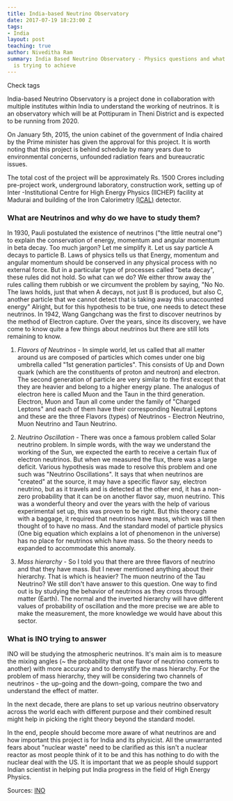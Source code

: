 ```yaml
---
title: India-based Neutrino Observatory
date: 2017-07-19 18:23:00 Z
tags:
- India
layout: post
teaching: true
author: Niveditha Ram
summary: India Based Neutrino Observatory - Physics questions and what the observatory
  is trying to achieve
---
```


Check tags

India-based Neutrino Observatory is a project done in collaboration with multiple institutes within India to understand the working of neutrinos. It is an observatory which will be at Pottipuram in Theni District and is expected to be running from 2020.

On January 5th, 2015, the union cabinet of the government of India chaired by the Prime minister has given the approval for this project. It is worth noting that this project is behind schedule by many years due to environmental concerns, unfounded radiation fears and bureaucratic issues. 

The total cost of the project will be approximately Rs. 1500 Crores including pre-project work, underground laboratory, construction work, setting up of Inter -Institutional Centre for High Energy Physics (IICHEP) facility at Madurai and building of the Iron Calorimetry [(ICAL)](https://arxiv.org/pdf/1505.07380.pdf) detector. 

### What are Neutrinos and why do we have to study them?

In 1930, Pauli postulated the existence of neutrinos ("the little neutral one") to explain the conservation of energy, momentum and angular momentum in beta decay. 
Too much jargon? Let me simplify it. 
Let us say particle A decays to particle B. Laws of physics tells us that Energy, momentum and angular momentum should be conserved in any physical process with no external force. But in a particular type of processes called "beta decay", these rules did not hold. So what can we do? We either throw away the rules calling them rubbish or we circumvent the problem by saying, "No No. The laws holds, just that when A decays, not just B is produced, but also C, another particle that we cannot detect that is taking away this unaccounted energy"
Alright, but for this hypothesis to be true, one needs to detect these neutrinos. In 1942, Wang Gangchang was the first to discover neutrinos by the method of Electron capture. 
Over the years, since its discovery, we have come to know quite a few things about neutrinos but there are still lots remaining to know. 

1) *Flavors of Neutrinos* - In simple world, let us called that all matter around us are composed of particles which comes under one big umbrella called "1st generation particles". This consists of Up and Down quark (which are the constituents of proton and neutron) and electron. The second generation of particle are very similar to the first except that they are heavier and belong to a higher energy plane. The analogus of electron here is called Muon and the Taun in the third generation. Electron, Muon and Taun all come under the family of "Charged Leptons" and each of them have their corresponding Neutral Leptons and these are the three Flavors (types) of Neutrinos - Electron Neutrino, Muon Neutrino and Taun Neutrino.  

2) *Neutrino Oscillation* - There was once a famous problem called Solar neutrino problem. In simple words, with the way we understand the working of the Sun, we expected the earth to receive a certain flux of electron neutrinos. But when we measured the flux, there was a large deficit. Various hypothesis was made to resolve this problem and one such was "Neutrino Oscillations". It says that when neutrinos are "created" at the source, it may have a specific flavor say, electron neutrino, but as it travels and is detected at the other end, it has a non-zero probability that it can be on another flavor say,  muon neutrino. This was a wonderful theory and over the years with the help of various experimental set up, this was proven to be right. But this theory came with a baggage, it required that neutrinos have mass, which was till then thought of to have no mass. And the standard model of particle physics (One big equation which explains a lot of phenomenon in the universe) has no place for neutrinos which have mass. So the theory needs to expanded to accommodate this anomaly. 

3) *Mass hierarchy* - So I told you that there are three flavors of neutrino and that they have mass. But I never mentioned anything about their hierarchy. That is which is heavier? The muon neutrino of the Tau Neutrino? We still don't have answer to this question. One way to find out is by studying the behavior of neutrinos as they cross through matter (Earth). The normal and the inverted hierarchy will have different values of probability of oscillation and the more precise we are able to make the measurement, the more knowledge we would have about this sector. 

### What is INO trying to answer

INO will be studying the atmospheric neutrinos. It's main aim is to measure the mixing angles (~ the probability that one flavor of neutrino converts to another) with more accuracy and to demystify the mass hierarchy. 
For the problem of mass hierarchy, they will be considering two channels of neutrinos - the up-going and the down-going, compare the two and understand the effect of matter.


  


In the next decade, there are plans to set up various neutrino observatory across the world each with different purpose and their combined result might help in picking the right theory beyond the standard model. 

In the end, people should become more aware of what neutrinos are and how important this project is for India and its physicist. All the unwarranted fears about "nuclear waste" need to be clarified as this isn't a nuclear reactor as most people think of it to be and this has nothing to do with the nuclear deal with the US. It is important that we as people should support Indian scientist in helping put India progress in the field of  High Energy Physics. 

Sources:
[INO](http://www.ino.tifr.res.in/ino/) 

